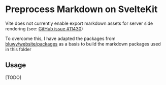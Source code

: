 # Preprocess Markdown on SvelteKit

Vite does not currently enable export markdown assets for server side rendering (see: [GitHub issue #11430](https://github.com/vitejs/vite/pull/11430))

To overcome this, I have adapted the packages from [bluwy/website/packages](https://github.com/bluwy/website/tree/f1aab96779efede611f91db93f9114f86c2cf105/packages) as a basis to build the markdown packages used in this folder

## Usage

[TODO]
